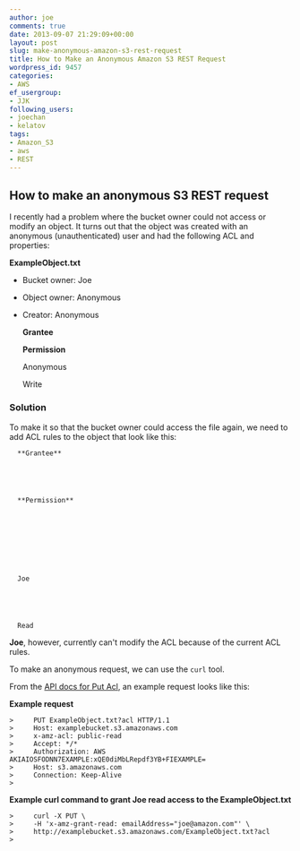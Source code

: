 ```yaml
---
author: joe
comments: true
date: 2013-09-07 21:29:09+00:00
layout: post
slug: make-anonymous-amazon-s3-rest-request
title: How to Make an Anonymous Amazon S3 REST Request
wordpress_id: 9457
categories:
- AWS
ef_usergroup:
- JJK
following_users:
- joechan
- kelatov
tags:
- Amazon_S3
- aws
- REST
---
```


## How to make an anonymous S3 REST request





I recently had a problem where the bucket owner could not access or modify an object. It turns out that the object was created with an anonymous (unauthenticated) user and had the following ACL and properties:





**ExampleObject.txt**







  * Bucket owner: Joe


  * Object owner: Anonymous


  * Creator: Anonymous






  


    

      **Grantee**
    

    
    

      **Permission**
    

  
  
  


    

      Anonymous
    

    
    

      Write
    

  




### Solution





To make it so that the bucket owner could access the file again, we need to add ACL rules to the object that look like this:






  


    

      **Grantee**
    

    
    

      **Permission**
    

  
  
  


    

      Joe
    

    
    

      Read
    

  




**Joe**, however, currently can't modify the ACL because of the current ACL rules.





To make an anonymous request, we can use the `curl` tool.





From the [API docs for Put Acl](http://docs.aws.amazon.com/AmazonS3/latest/API/RESTObjectPUTacl.html), an example request looks like this:





**Example request**





> 

>     

```
>     PUT ExampleObject.txt?acl HTTP/1.1
>     Host: examplebucket.s3.amazonaws.com
>     x-amz-acl: public-read
>     Accept: */*
>     Authorization: AWS AKIAIOSFODNN7EXAMPLE:xQE0diMbLRepdf3YB+FIEXAMPLE=
>     Host: s3.amazonaws.com
>     Connection: Keep-Alive
>     
```

> 
> 






**Example curl command to grant Joe read access to the ExampleObject.txt**





> 

>     

```
>     curl -X PUT \
>     -H 'x-amz-grant-read: emailAddress="joe@amazon.com"' \
>     http://examplebucket.s3.amazonaws.com/ExampleObject.txt?acl
>     
```

> 
> 




